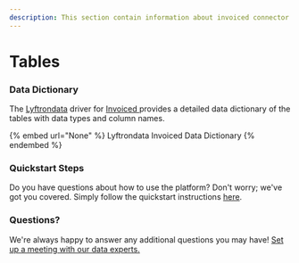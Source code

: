```yaml
---
description: This section contain information about invoiced connector tables information
---
```


# Tables

### Data Dictionary

The [Lyftrondata](https://www.lyftrondata.com/) driver for [Invoiced](None/)[ ](https://www.lyftrondata.com/integration/invoiced/)provides a detailed data dictionary of the tables with data types and column names.

{% embed url="None" %}
Lyftrondata Invoiced Data Dictionary
{% endembed %}

### Quickstart Steps

Do you have questions about how to use the platform? Don't worry; we've got you covered. Simply follow the quickstart instructions [here](../README.md).

### Questions? <a href="#questions" id="questions"></a>

We're always happy to answer any additional questions you may have! [Set up a meeting with our data experts.](https://www.lyftrondata.com/book-a-meeting/)

